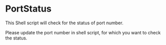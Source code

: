 # PortStatus
This Shell script will check for the status of port number.

Please update the port number in shell script, for which you want to check the status.
